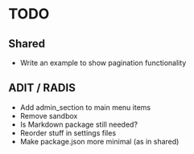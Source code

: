 # TODO

## Shared

- Write an example to show pagination functionality

## ADIT / RADIS

- Add admin_section to main menu items
- Remove sandbox
- Is Markdown package still needed?
- Reorder stuff in settings files
- Make package.json more minimal (as in shared)

